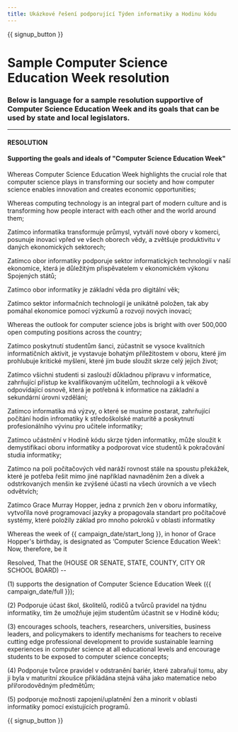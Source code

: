 ```yaml
---
title: Ukázkové řešení podporující Týden informatiky a Hodinu kódu
---
```


{{ signup_button }}

# Sample Computer Science Education Week resolution

### Below is language for a sample resolution supportive of Computer Science Education Week and its goals that can be used by state and local legislators.

* * *

#### **RESOLUTION**  


#### Supporting the goals and ideals of "Computer Science Education Week"

Whereas Computer Science Education Week highlights the crucial role that computer science plays in transforming our society and how computer science enables innovation and creates economic opportunities;

Whereas computing technology is an integral part of modern culture and is transforming how people interact with each other and the world around them;

Zatímco informatika transformuje průmysl, vytváří nové obory v komerci, posunuje inovaci vpřed ve všech oborech vědy, a zvětšuje produktivitu v daných ekonomických sektorech;

Zatímco obor informatiky podporuje sektor informatických technologií v naší ekonomice, která je důležitým přispěvatelem v ekonomickém výkonu Spojených států;

Zatímco obor informatiky je základní věda pro digitální věk;

Zatímco sektor informačních technologií je unikátně položen, tak aby pomáhal ekonomice pomocí výzkumů a rozvoji nových inovací;

Whereas the outlook for computer science jobs is bright with over 500,000 open computing positions across the country;

Zatímco poskytnutí studentům šanci, zúčastnit se vysoce kvalitních informatičních aktivit, je vystavuje bohatým příležitostem v oboru, které jim prohlubuje kritické myšlení, které jim bude sloužit skrze celý jejich život;

Zatímco všichni studenti si zaslouží důkladnou přípravu v informatice, zahrňující přístup ke kvalifikovaným učitelům, technologii a k věkově odpovídající osnově, která je potřebná k informatice na základní a sekundární úrovni vzdělání;

Zatímco informatika má výzvy, o které se musíme postarat, zahrňující počítání hodin infromatiky k středoškolské maturitě a poskytnutí profesionálního vývinu pro učitele informatiky;

Zatímco učástnění v Hodině kódu skrze týden informatiky, může sloužit k demystifikaci oboru informatiky a podporovat více studentů k pokračování studia informatiky;

Zatímco na poli počítačových věd naráží rovnost stále na spoustu překážek, které je potřeba řešit mimo jiné například navnaděním žen a dívek a odstrkovaných menšin ke zvýšené účasti na všech úrovních a ve všech odvětvích;

Zatímco Grace Murray Hopper, jedna z prvních žen v oboru informatiky, vytvořila nové programovací jazyky a propagovala standart pro počítačové systémy, které položily základ pro mnoho pokroků v oblasti informatiky

Whereas the week of {{ campaign_date/start_long }}, in honor of Grace Hopper's birthday, is designated as ‘Computer Science Education Week’: Now, therefore, be it <br />

Resolved, That the (HOUSE OR SENATE, STATE, COUNTY, CITY OR SCHOOL BOARD) --

(1) supports the designation of Computer Science Education Week ({{ campaign_date/full }});

(2) Podporuje účast škol, školitelů, rodičů a tvůrců pravidel na týdnu informatiky, tím že umožňuje jejim studentům účastnit se v Hodině kódu;

(3) encourages schools, teachers, researchers, universities, business leaders, and policymakers to identify mechanisms for teachers to receive cutting edge professional development to provide sustainable learning experiences in computer science at all educational levels and encourage students to be exposed to computer science concepts;

(4) Podporuje tvůrce pravidel v odstranění bariér, které zabraňují tomu, aby ji byla v maturitní zkoušce přikládána stejná váha jako matematice nebo přířorodovědným předmětům;

(5) podporuje možnosti zapojení/uplatnění žen a minorit v oblasti informatiky pomocí existujících programů.

{{ signup_button }}